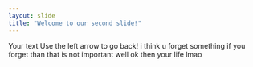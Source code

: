 ```yaml
---
layout: slide
title: "Welcome to our second slide!"
---
```

Your text
Use the left arrow to go back!
i think u forget something
if you forget than that is not important
well ok then
your life
lmao
